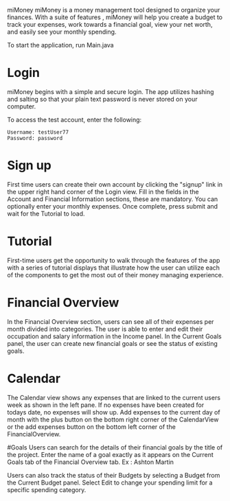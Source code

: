 miMoney
miMoney is a money management tool designed to organize your finances. With a suite of features , miMoney will help you create a budget to track your expenses, work towards a financial goal, view your net worth, and easily see your monthly spending.

To start the application, run Main.java

# Login
miMoney begins with a simple and secure login. The app utilizes hashing and salting so that your plain text password is never stored on your computer.

To access the test account, enter the following:

	Username: testUser77
	Password: password

# Sign up
First time users can create their own account by clicking the "signup" link in the upper
right hand corner of the Login view. Fill in the fields in the Account and Financial Information sections, these are mandatory. You can optionally enter your monthly expenses. Once complete, press submit and wait for the Tutorial to load.

# Tutorial
First-time users get the opportunity to walk through the features of the app with a series of tutorial displays that illustrate how the user can utilize each of the components to get the most out of their money managing experience.

# Financial Overview
In the Financial Overview section, users can see all of their expenses per month divided into categories. The user is able to enter  and edit their occupation and salary information in the Income panel. In the Current Goals panel, the user can create new financial goals or see the status of existing goals.

# Calendar
The Calendar view shows any expenses that are linked to the current users week as shown in the left pane. If no expenses have been created for todays date, no expenses will show up. Add expenses to the current day of month with the plus button on the bottom right corner of the CalendarView or the add expenses button on the bottom left corner of the FinancialOverview.

#Goals
Users can search for the details of their financial goals by the title of the project.
Enter the name of a goal exactly as it appears on the Current Goals tab of the Financial Overview tab. Ex : Ashton Martin
 
 Users can also track the status of their Budgets by selecting a Budget from the Current Budget
 panel. Select Edit to change your spending limit for a specific spending category.